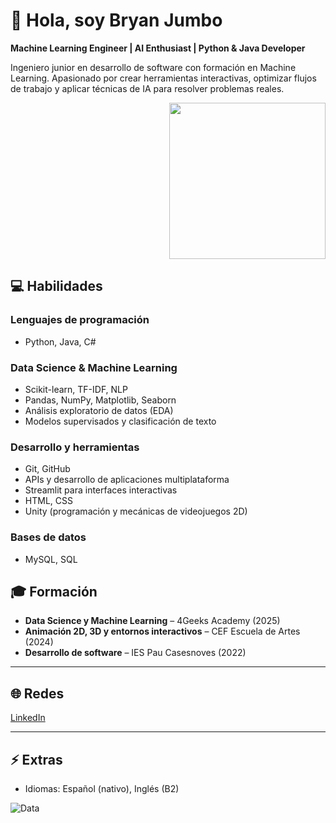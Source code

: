 # 👋 Hola, soy Bryan Jumbo



**Machine Learning Engineer | AI Enthusiast | Python & Java Developer**


Ingeniero junior en desarrollo de software con formación en Machine Learning. Apasionado por crear herramientas interactivas, optimizar flujos de trabajo y aplicar técnicas de IA para resolver problemas reales.


<p align="right">
  <img src="https://media.giphy.com/media/3o7aCTfyhYawdOXcFW/giphy.gif" width="250" />
</p>

## 💻 Habilidades

### Lenguajes de programación
- Python, Java, C#

### Data Science & Machine Learning
- Scikit-learn, TF-IDF, NLP
- Pandas, NumPy, Matplotlib, Seaborn
- Análisis exploratorio de datos (EDA)
- Modelos supervisados y clasificación de texto




### Desarrollo y herramientas
- Git, GitHub
- APIs y desarrollo de aplicaciones multiplataforma
- Streamlit para interfaces interactivas
- HTML, CSS
- Unity (programación y mecánicas de videojuegos 2D)

### Bases de datos
- MySQL, SQL

## 🎓 Formación
- **Data Science y Machine Learning** – 4Geeks Academy (2025)  
- **Animación 2D, 3D y entornos interactivos** – CEF Escuela de Artes (2024)  
- **Desarrollo de software** – IES Pau Casesnoves (2022)  

---

## 🌐 Redes
[LinkedIn](www.linkedin.com/in/bryan-jumbo-torres-17b20b30b) 

---

## ⚡ Extras
- Idiomas: Español (nativo), Inglés (B2)

![Data](https://media.giphy.com/media/l3vR85PnGsBwu1PFK/giphy.gif)
